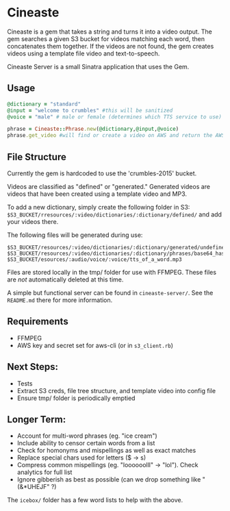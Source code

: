 # Cineaste

Cineaste is a gem that takes a string and turns it into a video output. The gem searches a given S3 bucket for videos matching each word, then concatenates them together. If the videos are not found, the gem creates videos using a template file video and text-to-speech. 

Cineaste Server is a small Sinatra application that uses the Gem. 


## Usage

```ruby
@dictionary = "standard" 
@input = "welcome to crumbles" #this will be sanitized
@voice = "male" # male or female (determines which TTS service to use)

phrase = Cineaste::Phrase.new(@dictionary,@input,@voice)
phrase.get_video #will find or create a video on AWS and return the AWS URL as a string
```

## File Structure

Currently the gem is hardcoded to use the 'crumbles-2015' bucket. 

Videos are classified as "defined" or "generated." Generated videos are videos that have been created using a template video and MP3.

To add a new dictionary, simply create the following folder in S3:
`$S3_BUCKET/rresources/:video/dictionaries/:dictionary/defined/`
and add your videos there. 

The following files will be generated during use:

```
$S3_BUCKET/resources/:video/dictionaries/:dictionary/generated/undefined_word.mp4
$S3_BUCKET/resources/:video/dictionaries/:dictionary/phrases/base64_hash_of_phrase.mp4
$S3_BUCKET/esources/:audio/voice/:voice/tts_of_a_word.mp3
```

Files are stored locally in the tmp/ folder for use with FFMPEG. These files are *not* automatically deleted at this time. 

A simple but functional server can be found in `cineaste-server/`. See the `README.md` there for more information.

## Requirements

- FFMPEG
- AWS key and secret set for aws-cli (or in `s3_client.rb`)


## Next Steps:

- Tests
- Extract S3 creds, file tree structure, and template video into config file
- Ensure tmp/ folder is periodically emptied

## Longer Term:

- Account for multi-word phrases (eg. "ice cream")
- Include ability to censor certain words from a list
- Check for homonyms and mispellings as well as exact matches
- Replace special chars used for letters ($ -> s)
- Compress common mispellings (eg. "loooooolll" ->  "lol"). Check analytics for full list
- Ignore gibberish as best as possible (can we drop something like "(&*UHEJF" ?) 

The `icebox/` folder has a few word lists to help with the above.

